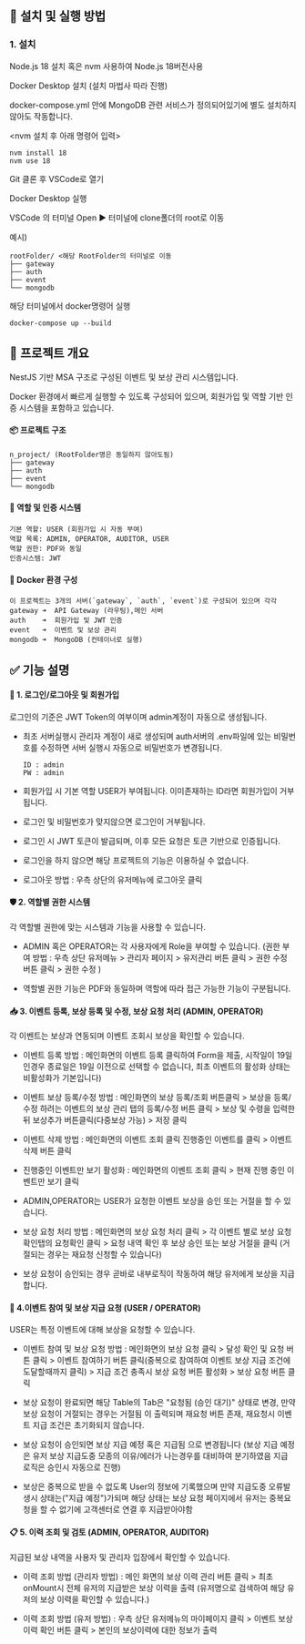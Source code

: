 ## 🚀 설치 및 실행 방법
### 1. 설치

Node.js 18 설치 혹은 nvm 사용하여 Node.js 18버전사용 

Docker Desktop 설치 (설치 마법사 따라 진행)

docker-compose.yml 안에 MongoDB 관련 서비스가 정의되어있기에 별도 설치하지 않아도 작동합니다.

<nvm 설치 후 아래 명령어 입력>
```
nvm install 18
nvm use 18
```

Git 클론 후 VSCode로 열기

Docker Desktop 실행

VSCode 의 터미널 Open ▶ 터미널에 clone폴더의 root로 이동

예시)
```
rootFolder/ <해당 RootFolder의 터미널로 이동
├── gateway    
├── auth       
├── event      
└── mongodb  
```
해당 터미널에서 docker명령어 실행
```
docker-compose up --build
```
## 🎯 프로젝트 개요
NestJS 기반 MSA 구조로 구성된 이벤트 및 보상 관리 시스템입니다.

Docker 환경에서 빠르게 실행할 수 있도록 구성되어 있으며, 회원가입 및 역할 기반 인증 시스템을 포함하고 있습니다.

#### 📦 프로젝트 구조
```
n_project/ (RootFolder명은 동일하지 않아도됨)
├── gateway
├── auth
├── event
└── mongodb
```

#### 👤 역할 및 인증 시스템
```
기본 역할: USER (회원가입 시 자동 부여)
역할 목록: ADMIN, OPERATOR, AUDITOR, USER
역할 권한: PDF와 동일
인증시스템: JWT
```

#### 🐳 Docker 환경 구성
```
이 프로젝트는 3개의 서버(`gateway`, `auth`, `event`)로 구성되어 있으며 각각
gateway ➜  API Gateway (라우팅),메인 서버
auth    ➜  회원가입 및 JWT 인증
event   ➜  이벤트 및 보상 관리
mongodb ➜  MongoDB (컨테이너로 실행)
```
## ✅ 기능 설명
#### 🔐 1. 로그인/로그아웃 및 회원가입
로그인의 기준은 JWT Token의 여부이며 admin계정이 자동으로 생성됩니다.

- 최초 서버실행시  관리자 계정이 새로 생성되며 auth서버의 .env파일에 있는 비밀번호를 수정하면 서버 실행시 자동으로 비밀번호가 변경됩니다.
  ```
  ID : admin
  PW : admin
  ```
- 회원가입 시 기본 역할 USER가 부여됩니다. 이미존재하는 ID라면 회원가입이 거부됩니다.

- 로그인 및 비밀번호가 맞지않으면 로그인이 거부됩니다.

- 로그인 시 JWT 토큰이 발급되며, 이후 모든 요청은 토큰 기반으로 인증됩니다.

- 로그인을 하지 않으면 해당 프로젝트의 기능은 이용하실 수 없습니다. 

- 로그아웃 방법 : 우측 상단의 유저메뉴에 로그아웃 클릭 

#### 🛡️ 2. 역할별 권한 시스템
각 역할별 권한에 맞는 시스템과 기능을 사용할 수 있습니다.

- ADMIN 혹은 OPERATOR는 각 사용자에게 Role을 부여할 수 있습니다. (권한 부여 방법 : 우측 상단 유저메뉴 > 관리자 페이지 > 유저관리 버튼 클릭 > 권한 수정 버튼 클릭 > 권한 수정 )

- 역할별 권한 기능은 PDF와 동일하며 역할에 따라 접근 가능한 기능이 구분됩니다.

#### 📥 3. 이벤트 등록, 보상 등록 및 수정, 보상 요청 처리 (ADMIN, OPERATOR)
각 이벤트는 보상과 연동되며 이벤트 조회시 보상을 확인할 수 있습니다.

- 이벤트 등록 방법 : 메인화면의 이벤트 등록 클릭하여 Form을 제출, 시작일이 19일인경우 종료일은 19일 이전으로 선택할 수 없습니다, 최초 이벤트의 활성화 상태는 비활성화가 기본입니다)

- 이벤트 보상 등록/수정 방법 : 메인화면의 보상 등록/조회 버튼클릭 > 보상을 등록/수정 하려는 이벤트의 보상 관리 탭의 등록/수정 버튼 클릭 > 보상 및 수령을 입력한뒤 보상추가 버튼클릭(다중보상 가능) > 저장 클릭

- 이벤트 삭제 방법 : 메인화면의 이벤트 조회 클릭 진행중인 이벤트를 클릭 > 이벤트 삭제 버튼 클릭 

- 진행중인 이벤트만 보기 활성화 : 메인화면의 이벤트 조회 클릭 > 현재 진행 중인 이벤트만 보기 클릭
  
- ADMIN,OPERATOR는 USER가 요청한 이벤트 보상을 승인 또는 거절을 할 수 있습니다.

- 보상 요청 처리 방법 : 메인화면의 보상 요청 처리 클릭 > 각 이벤트 별로 보상 요청 확인탭의 요청확인 클릭 > 요청 내역 확인 후 보상 승인 또는 보상 거절을 클릭 (거절되는 경우는 재요청 신청할 수 있습니다)

- 보상 요청이 승인되는 경우 곧바로 내부로직이 작동하여 해당 유저에게 보상을 지급합니다.

#### 🎁 4.이벤트 참여 및 보상 지급 요청 (USER / OPERATOR)
USER는 특정 이벤트에 대해 보상을 요청할 수 있습니다.

- 이벤트 참여 및 보상 요청 방법 : 메인화면의 보상 요청 클릭 > 달성 확인 및 요청 버튼 클릭 > 이벤트 참여하기 버튼 클릭(중복으로 참여하여 이벤트 보상 지급 조건에 도달할때까지 클릭) > 지급 조건 충족시 보상 요청 버튼 활성화 > 보상 요청 버튼 클릭

- 보상 요청이 완료되면 해당 Table의 Tab은 "요청됨 (승인 대기)" 상태로 변경, 만약 보상 요청이 거절되는 경우는 거절됨 이 출력되며 재요청 버튼 존재, 재요청시 이벤트 지급 조건은 초기화되지 않습니다.

- 보상 요청이 승인되면 보상 지급 예정 혹은 지급됨 으로 변경됩니다 (보상 지급 예정은 유저 보상 지급도중 모종의 이유/에러가 나는경우를 대비하여 분기하였음 지급 로직은 승인시 자동으로 진행)

- 보상은 중복으로 받을 수 없도록 User의 정보에 기록했으며 만약 지급도중 오류발생시 상태는("지급 예정")가되며 해당 상태는 보상 요청 페이지에서 유저는 중복요청을 할 수 없기에 고객센터로 연결 후 지급받아야함
 
#### 📋 5. 이력 조회 및 검토 (ADMIN, OPERATOR, AUDITOR)
지급된 보상 내역을 사용자 및 관리자 입장에서 확인할 수 있습니다.

- 이력 조회 방법 (관리자 방법) : 메인 화면의 보상 이력 관리 버튼 클릭 > 최초 onMount시 전체 유저의 지급받은 보상 이력을 출력 (유저명으로 검색하여 해당 유저의 보상 이력을 확인할 수 있습니다.)

- 이력 조회 방법 (유저 방법) : 우측 상단 유저메뉴의 마이페이지 클릭 > 이벤트 보상 이력 확인 버튼 클릭 > 본인의 보상이력에 대한 정보가 출력

